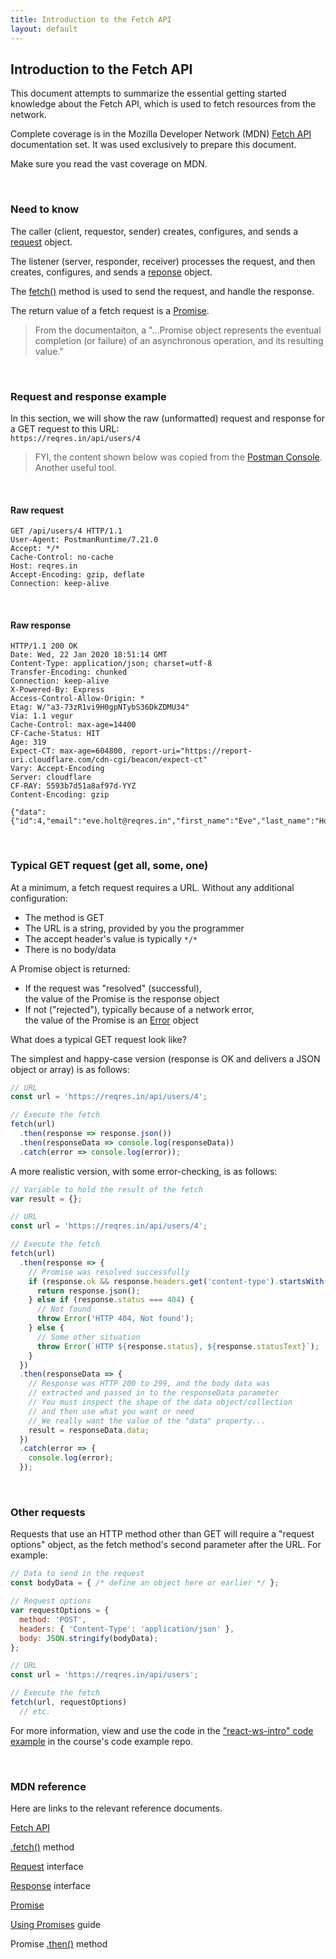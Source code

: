 ```yaml
---
title: Introduction to the Fetch API
layout: default
---
```


## Introduction to the Fetch API

This document attempts to summarize the essential getting started knowledge about the Fetch API, which is used to fetch resources from the network. 

Complete coverage is in the Mozilla Developer Network (MDN) [Fetch API](https://developer.mozilla.org/en-US/docs/Web/API/Fetch_API) documentation set. It was used exclusively to prepare this document. 

Make sure you read the vast coverage on MDN. 

<br>

### Need to know

The caller (client, requestor, sender) creates, configures, and sends a [request](https://developer.mozilla.org/en-US/docs/Web/API/Request) object. 

The listener (server, responder, receiver) processes the request, and then creates, configures, and sends a [reponse](https://developer.mozilla.org/en-US/docs/Web/API/Response) object. 

The [fetch()](https://developer.mozilla.org/en-US/docs/Web/API/WindowOrWorkerGlobalScope/fetch) method is used to send the request, and handle the response. 

The return value of a fetch request is a [Promise](https://developer.mozilla.org/en-US/docs/Web/JavaScript/Reference/Global_Objects/Promise). 

> From the documentaiton, a "...Promise object represents the eventual completion (or failure) of an asynchronous operation, and its resulting value."

<br>

### Request and response example

In this section, we will show the raw (unformatted) request and response for a GET request to this URL:  
`https://reqres.in/api/users/4`

> FYI, the content shown below was copied from the [Postman Console](https://learning.getpostman.com/docs/postman/launching-postman/navigating-postman/#postman-console).  
> Another useful tool.

<br>

#### Raw request 

```http
GET /api/users/4 HTTP/1.1
User-Agent: PostmanRuntime/7.21.0
Accept: */*
Cache-Control: no-cache
Host: reqres.in
Accept-Encoding: gzip, deflate
Connection: keep-alive
```

<br>

#### Raw response

```http
HTTP/1.1 200 OK
Date: Wed, 22 Jan 2020 18:51:14 GMT
Content-Type: application/json; charset=utf-8
Transfer-Encoding: chunked
Connection: keep-alive
X-Powered-By: Express
Access-Control-Allow-Origin: *
Etag: W/"a3-73zR1vi9H0gpNTybS36DkZDMU34"
Via: 1.1 vegur
Cache-Control: max-age=14400
CF-Cache-Status: HIT
Age: 319
Expect-CT: max-age=604800, report-uri="https://report-uri.cloudflare.com/cdn-cgi/beacon/expect-ct"
Vary: Accept-Encoding
Server: cloudflare
CF-RAY: 5593b7d51a8af97d-YYZ
Content-Encoding: gzip

{"data":{"id":4,"email":"eve.holt@reqres.in","first_name":"Eve","last_name":"Holt","avatar":"https://s3.amazonaws.com/uifaces/faces/twitter/marcoramires/128.jpg"}}
```

<br>

### Typical GET request (get all, some, one)

At a minimum, a fetch request requires a URL. Without any additional configuration:
* The method is GET 
* The URL is a string, provided by you the programmer 
* The accept header's value is typically `*/*` 
* There is no body/data 

A Promise object is returned:
* If the request was "resolved" (successful),  
the value of the Promise is the response object 
* If not ("rejected"), typically because of a network error,  
the value of the Promise is an [Error](https://developer.mozilla.org/en-US/docs/Web/JavaScript/Reference/Global_Objects/Error) object 

What does a typical GET request look like? 

The simplest and happy-case version (response is OK and delivers a JSON object or array) is as follows:

```js
// URL
const url = 'https://reqres.in/api/users/4';

// Execute the fetch
fetch(url)
  .then(response => response.json())
  .then(responseData => console.log(responseData))
  .catch(error => console.log(error));
```

A more realistic version, with some error-checking, is as follows:

```js
// Variable to hold the result of the fetch
var result = {};

// URL
const url = 'https://reqres.in/api/users/4';

// Execute the fetch
fetch(url)
  .then(response => {
    // Promise was resolved successfully
    if (response.ok && response.headers.get('content-type').startsWith('application/json')) {
      return response.json();
    } else if (response.status === 404) {
      // Not found 
      throw Error('HTTP 404, Not found');
    } else {
      // Some other situation
      throw Error(`HTTP ${response.status}, ${response.statusText}`);
    }
  })
  .then(responseData => {
    // Response was HTTP 200 to 299, and the body data was
    // extracted and passed in to the responseData parameter
    // You must inspect the shape of the data object/collection 
    // and then use what you want or need
    // We really want the value of the "data" property...  
    result = responseData.data;
  })
  .catch(error => { 
    console.log(error); 
  });
```

<br>

### Other requests 

Requests that use an HTTP method other than GET will require a "request options" object, as the fetch method's second parameter after the URL. For example:

```js
// Data to send in the request
const bodyData = { /* define an object here or earlier */ };

// Request options
var requestOptions = {
  method: 'POST',
  headers: { 'Content-Type': 'application/json' },
  body: JSON.stringify(bodyData);
};

// URL
const url = 'https://reqres.in/api/users';

// Execute the fetch
fetch(url, requestOptions)
  // etc.
```

For more information, view and use the code in the ["react-ws-intro" code example](https://github.com/sictweb/bti425/tree/master/Week_04) in the course's code example repo. 

<br>

### MDN reference 

Here are links to the relevant reference documents.

[Fetch API](https://developer.mozilla.org/en-US/docs/Web/API/Fetch_API)

[.fetch()](https://developer.mozilla.org/en-US/docs/Web/API/WindowOrWorkerGlobalScope/fetch) method

[Request](https://developer.mozilla.org/en-US/docs/Web/API/Request) interface

[Response](https://developer.mozilla.org/en-US/docs/Web/API/Response) interface

[Promise](https://developer.mozilla.org/en-US/docs/Web/JavaScript/Reference/Global_Objects/Promise)

[Using Promises](https://developer.mozilla.org/en-US/docs/Web/JavaScript/Guide/Using_promises) guide

Promise [.then()](https://developer.mozilla.org/en-US/docs/Web/JavaScript/Reference/Global_Objects/Promise/then) method

<br>
